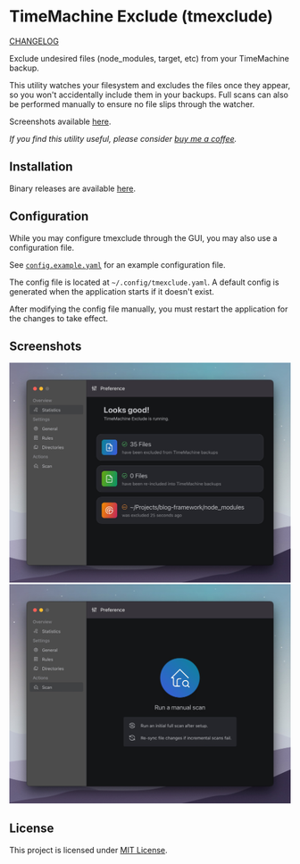 # TimeMachine Exclude (tmexclude)

[CHANGELOG](./CHANGELOG.md)

Exclude undesired files (node_modules, target, etc) from your TimeMachine backup.

This utility watches your filesystem and excludes the files once they appear, so you won't accidentally include them
in your backups. Full scans can also be performed manually to ensure no file slips through the watcher.

Screenshots available [here](#screenshots).

*If you find this utility useful, please consider [buy me a coffee](https://buymeacoffee.com/lightquantum).*

## Installation

Binary releases are available [here](https://github.com/PhotonQuantum/tmexclude/releases).

## Configuration

While you may configure tmexclude through the GUI, you may also use a configuration file.

See [`config.example.yaml`](config.example.yaml) for an example configuration file.

The config file is located at `~/.config/tmexclude.yaml`.
A default config is generated when the application starts if it doesn't exist.

After modifying the config file manually, you must restart the application for the changes to take effect.

## Screenshots

![overview_page](./doc/screenshot1.jpeg)
![scan_page](./doc/screenshot2.jpeg)

## License

This project is licensed under [MIT License](LICENSE.txt).